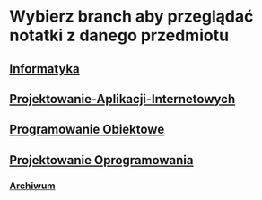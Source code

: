# Wybierz branch aby przeglądać notatki z danego przedmiotu
## [Informatyka](https://github.com/Pawi1/t19/tree/informatyka)
## [Projektowanie-Aplikacji-Internetowych](https://github.com/Pawi1/t19/tree/projektowanie-aplikacji-internetowych)
## [Programowanie Obiektowe](https://github.com/Pawi1/t19/tree/programowanie-obiektowe)
## [Projektowanie Oprogramowania](https://github.com/Pawi1/t19/tree/projektowanie-oprogramowania)
### [Archiwum](https://github.com/Pawi1/t19/tree/zarchiwizowane-z-1-klasy)
